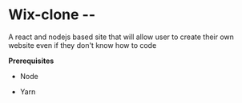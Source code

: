 # Wix-clone --
A react and nodejs based site that will allow user to create their own website  even if they don't know how to code

**Prerequisites**

* Node
  
* Yarn

